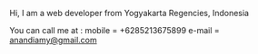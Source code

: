 Hi, I am a web developer from Yogyakarta Regencies, Indonesia

You can call me at : 
mobile = +6285213675899
e-mail = anandiamy@gmail.com